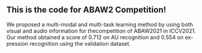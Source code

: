 ## This is the code for ABAW2 Competition!
We  proposed  a  multi-modal  and  multi-task  learning method by using both visual and audio information for thecompetition of ABAW2021 in ICCV2021.
Our method obtained a score of 0.712 on AU recognition and 0.554 on ex-pression recognition using the validation dataset. 

